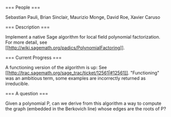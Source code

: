 === People ===

Sebastian Pauli, Brian Sinclair, Maurizio Monge, David Roe, Xavier Caruso

=== Description ===

Implement a native Sage algorithm for local field polynomial factorization. For more detail, see [[http://wiki.sagemath.org/padics/PolynomialFactoring]].

=== Current Progress ===

A functioning version of the algorithm is up: See [[http://trac.sagemath.org/sage_trac/ticket/12561|#12561]].  "Functioning" was an ambitious term, some examples are incorrectly returned as irreducible.

=== A question ===

Given a polynomial P, can we derive from this algorithm a way to compute the graph (embedded in the Berkovich line) whose edges are the roots of P?
